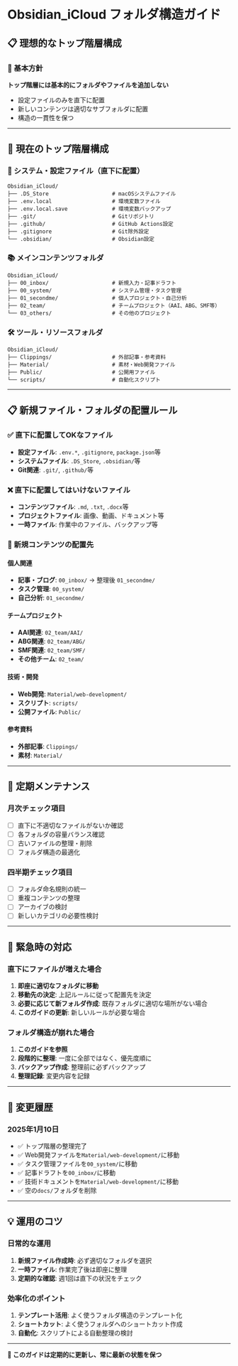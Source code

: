 # Obsidian_iCloud フォルダ構造ガイド

## 📋 理想的なトップ階層構成

### 🎯 基本方針
**トップ階層には基本的にフォルダやファイルを追加しない**
- 設定ファイルのみを直下に配置
- 新しいコンテンツは適切なサブフォルダに配置
- 構造の一貫性を保つ

---

## 📁 現在のトップ階層構成

### 🔧 システム・設定ファイル（直下に配置）
```
Obsidian_iCloud/
├── .DS_Store                    # macOSシステムファイル
├── .env.local                   # 環境変数ファイル
├── .env.local.save              # 環境変数バックアップ
├── .git/                        # Gitリポジトリ
├── .github/                     # GitHub Actions設定
├── .gitignore                   # Git除外設定
└── .obsidian/                   # Obsidian設定
```

### 📚 メインコンテンツフォルダ
```
Obsidian_iCloud/
├── 00_inbox/                    # 新規入力・記事ドラフト
├── 00_system/                   # システム管理・タスク管理
├── 01_secondme/                 # 個人プロジェクト・自己分析
├── 02_team/                     # チームプロジェクト（AAI、ABG、SMF等）
└── 03_others/                   # その他のプロジェクト
```

### 🛠️ ツール・リソースフォルダ
```
Obsidian_iCloud/
├── Clippings/                   # 外部記事・参考資料
├── Material/                    # 素材・Web開発ファイル
├── Public/                      # 公開用ファイル
└── scripts/                     # 自動化スクリプト
```

---

## 📋 新規ファイル・フォルダの配置ルール

### ✅ 直下に配置してOKなファイル
- **設定ファイル**: `.env.*`, `.gitignore`, `package.json`等
- **システムファイル**: `.DS_Store`, `.obsidian/`等
- **Git関連**: `.git/`, `.github/`等

### ❌ 直下に配置してはいけないファイル
- **コンテンツファイル**: `.md`, `.txt`, `.docx`等
- **プロジェクトファイル**: 画像、動画、ドキュメント等
- **一時ファイル**: 作業中のファイル、バックアップ等

### 📂 新規コンテンツの配置先

#### 個人関連
- **記事・ブログ**: `00_inbox/` → 整理後 `01_secondme/`
- **タスク管理**: `00_system/`
- **自己分析**: `01_secondme/`

#### チームプロジェクト
- **AAI関連**: `02_team/AAI/`
- **ABG関連**: `02_team/ABG/`
- **SMF関連**: `02_team/SMF/`
- **その他チーム**: `02_team/`

#### 技術・開発
- **Web開発**: `Material/web-development/`
- **スクリプト**: `scripts/`
- **公開ファイル**: `Public/`

#### 参考資料
- **外部記事**: `Clippings/`
- **素材**: `Material/`

---

## 🔄 定期メンテナンス

### 月次チェック項目
- [ ] 直下に不適切なファイルがないか確認
- [ ] 各フォルダの容量バランス確認
- [ ] 古いファイルの整理・削除
- [ ] フォルダ構造の最適化

### 四半期チェック項目
- [ ] フォルダ命名規則の統一
- [ ] 重複コンテンツの整理
- [ ] アーカイブの検討
- [ ] 新しいカテゴリの必要性検討

---

## 🚨 緊急時の対応

### 直下にファイルが増えた場合
1. **即座に適切なフォルダに移動**
2. **移動先の決定**: 上記ルールに従って配置先を決定
3. **必要に応じて新フォルダ作成**: 既存フォルダに適切な場所がない場合
4. **このガイドの更新**: 新しいルールが必要な場合

### フォルダ構造が崩れた場合
1. **このガイドを参照**
2. **段階的に整理**: 一度に全部ではなく、優先度順に
3. **バックアップ作成**: 整理前に必ずバックアップ
4. **整理記録**: 変更内容を記録

---

## 📝 変更履歴

### 2025年1月10日
- ✅ トップ階層の整理完了
- ✅ Web開発ファイルを`Material/web-development/`に移動
- ✅ タスク管理ファイルを`00_system/`に移動
- ✅ 記事ドラフトを`00_inbox/`に移動
- ✅ 技術ドキュメントを`Material/web-development/`に移動
- ✅ 空の`docs/`フォルダを削除

---

## 💡 運用のコツ

### 日常的な運用
1. **新規ファイル作成時**: 必ず適切なフォルダを選択
2. **一時ファイル**: 作業完了後は即座に整理
3. **定期的な確認**: 週1回は直下の状況をチェック

### 効率化のポイント
1. **テンプレート活用**: よく使うフォルダ構造のテンプレート化
2. **ショートカット**: よく使うフォルダへのショートカット作成
3. **自動化**: スクリプトによる自動整理の検討

---

**🔄 このガイドは定期的に更新し、常に最新の状態を保つ** 
